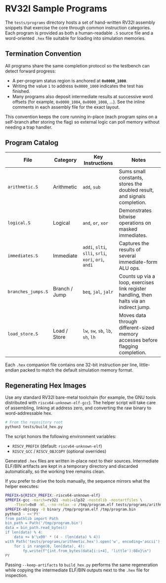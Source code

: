 # RV32I Sample Programs

The `tests/programs` directory hosts a set of hand-written RV32I assembly snippets that exercise the core through common instruction categories. Each program is provided as both a human-readable `.S` source file and a word-oriented `.hex` file suitable for loading into simulation memories.

## Termination Convention

All programs share the same completion protocol so the testbench can detect forward progress:

- A per-program status region is anchored at **`0x0000_1000`**.
- Writing the value `1` to address `0x0000_1000` indicates the test has finished.
- Many programs also deposit intermediate results at successive word offsets (for example, `0x0000_1004`, `0x0000_1008`, ...). See the inline comments in each assembly file for the exact layout.

This convention keeps the core running in-place (each program spins on a self-branch after storing the flag) so external logic can poll memory without needing a trap handler.

## Program Catalog

| File | Category | Key Instructions | Notes |
| --- | --- | --- | --- |
| `arithmetic.S` | Arithmetic | `add`, `sub` | Sums small constants, stores the doubled result, and signals completion. |
| `logical.S` | Logical | `and`, `or`, `xor` | Demonstrates bitwise operations on masked immediates. |
| `immediates.S` | Immediate | `addi`, `slti`, `slli`, `srli`, `xori`, `ori`, `andi` | Captures the results of several immediate-form ALU ops. |
| `branches_jumps.S` | Branch / Jump | `beq`, `jal`, `jalr` | Counts up via a loop, exercises link register handling, then halts via an indirect jump. |
| `load_store.S` | Load / Store | `lw`, `sw`, `sb`, `lb`, `sh`, `lh` | Moves data through different-sized memory accesses before flagging completion. |

Each `.hex` companion file contains one 32-bit instruction per line, little-endian packed to match the default simulation memory format.

## Regenerating Hex Images

Use any standard RV32I bare-metal toolchain (for example, the GNU tools distributed with `riscv64-unknown-elf-gcc`). The helper script will take care of assembling, linking at address zero, and converting the raw binary to word-addressable hex.

```bash
# From the repository root
python3 tests/build_hex.py
```

The script honors the following environment variables:

- `RISCV_PREFIX` (default: `riscv64-unknown-elf`)
- `RISCV_GCC` / `RISCV_OBJCOPY` (optional overrides)

Generated `.hex` files are written in-place next to their sources. Intermediate ELF/BIN artifacts are kept in a temporary directory and discarded automatically, so the working tree remains clean.

If you prefer to drive the tools manually, the sequence mirrors what the helper executes:

```bash
PREFIX=${RISCV_PREFIX:-riscv64-unknown-elf}
$PREFIX-gcc -march=rv32i -mabi=ilp32 -nostdlib -nostartfiles \
    -Ttext=0x0 -Wl,--no-relax -o /tmp/program.elf tests/programs/arithmetic.S
$PREFIX-objcopy -O binary /tmp/program.elf /tmp/program.bin
python3 - <<'PY'
from pathlib import Path
bin_path = Path('/tmp/program.bin')
data = bin_path.read_bytes()
if len(data) % 4:
    data += b'\x00' * (4 - (len(data) % 4))
with Path('tests/programs/arithmetic.hex').open('w', encoding='ascii') as fp:
    for i in range(0, len(data), 4):
        fp.write(f"{int.from_bytes(data[i:i+4], 'little'):08x}\n")
PY
```

Passing `--keep-artifacts` to `build_hex.py` performs the same regeneration while copying the intermediate ELF/BIN outputs next to the `.hex` file for inspection.

